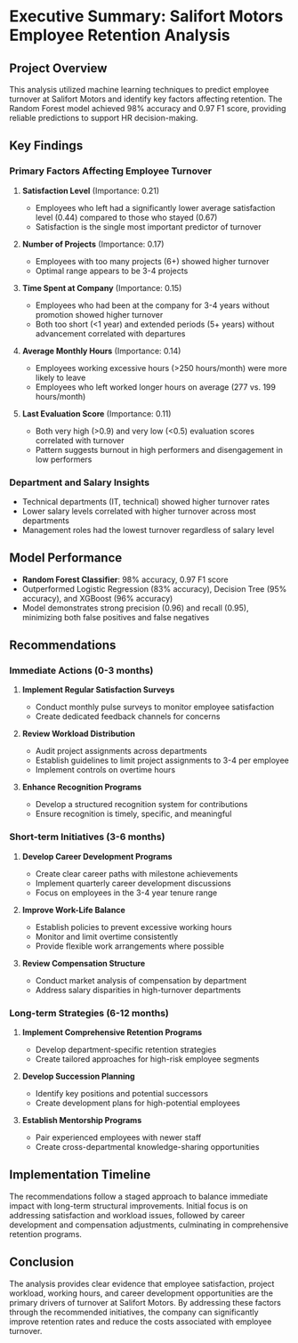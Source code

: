 # Executive Summary: Salifort Motors Employee Retention Analysis

## Project Overview
This analysis utilized machine learning techniques to predict employee turnover at Salifort Motors and identify key factors affecting retention. The Random Forest model achieved 98% accuracy and 0.97 F1 score, providing reliable predictions to support HR decision-making.

## Key Findings

### Primary Factors Affecting Employee Turnover
1. **Satisfaction Level** (Importance: 0.21)
   - Employees who left had a significantly lower average satisfaction level (0.44) compared to those who stayed (0.67)
   - Satisfaction is the single most important predictor of turnover

2. **Number of Projects** (Importance: 0.17)
   - Employees with too many projects (6+) showed higher turnover
   - Optimal range appears to be 3-4 projects

3. **Time Spent at Company** (Importance: 0.15)
   - Employees who had been at the company for 3-4 years without promotion showed higher turnover
   - Both too short (<1 year) and extended periods (5+ years) without advancement correlated with departures

4. **Average Monthly Hours** (Importance: 0.14)
   - Employees working excessive hours (>250 hours/month) were more likely to leave
   - Employees who left worked longer hours on average (277 vs. 199 hours/month)

5. **Last Evaluation Score** (Importance: 0.11)
   - Both very high (>0.9) and very low (<0.5) evaluation scores correlated with turnover
   - Pattern suggests burnout in high performers and disengagement in low performers

### Department and Salary Insights
- Technical departments (IT, technical) showed higher turnover rates
- Lower salary levels correlated with higher turnover across most departments
- Management roles had the lowest turnover regardless of salary level

## Model Performance
- **Random Forest Classifier**: 98% accuracy, 0.97 F1 score
- Outperformed Logistic Regression (83% accuracy), Decision Tree (95% accuracy), and XGBoost (96% accuracy)
- Model demonstrates strong precision (0.96) and recall (0.95), minimizing both false positives and false negatives

## Recommendations

### Immediate Actions (0-3 months)
1. **Implement Regular Satisfaction Surveys**
   - Conduct monthly pulse surveys to monitor employee satisfaction
   - Create dedicated feedback channels for concerns

2. **Review Workload Distribution**
   - Audit project assignments across departments
   - Establish guidelines to limit project assignments to 3-4 per employee
   - Implement controls on overtime hours

3. **Enhance Recognition Programs**
   - Develop a structured recognition system for contributions
   - Ensure recognition is timely, specific, and meaningful

### Short-term Initiatives (3-6 months)
1. **Develop Career Development Programs**
   - Create clear career paths with milestone achievements
   - Implement quarterly career development discussions
   - Focus on employees in the 3-4 year tenure range

2. **Improve Work-Life Balance**
   - Establish policies to prevent excessive working hours
   - Monitor and limit overtime consistently
   - Provide flexible work arrangements where possible

3. **Review Compensation Structure**
   - Conduct market analysis of compensation by department
   - Address salary disparities in high-turnover departments

### Long-term Strategies (6-12 months)
1. **Implement Comprehensive Retention Programs**
   - Develop department-specific retention strategies
   - Create tailored approaches for high-risk employee segments

2. **Develop Succession Planning**
   - Identify key positions and potential successors
   - Create development plans for high-potential employees

3. **Establish Mentorship Programs**
   - Pair experienced employees with newer staff
   - Create cross-departmental knowledge-sharing opportunities

## Implementation Timeline
The recommendations follow a staged approach to balance immediate impact with long-term structural improvements. Initial focus is on addressing satisfaction and workload issues, followed by career development and compensation adjustments, culminating in comprehensive retention programs.

## Conclusion
The analysis provides clear evidence that employee satisfaction, project workload, working hours, and career development opportunities are the primary drivers of turnover at Salifort Motors. By addressing these factors through the recommended initiatives, the company can significantly improve retention rates and reduce the costs associated with employee turnover. 